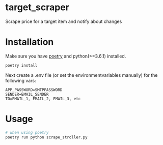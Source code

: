 # target_scraper
Scrape price for a target item and notify about changes

# Installation

Make sure you have [poetry](https://python-poetry.org/) and python(>=3.6.1) installed.

```bash 
poetry install
```

Next create a .env file (or set the environmentvariables manually) for the following vars:

```
APP_PASSWORD=SMTPPASSWORD
SENDER=EMAIL_SENDER
TO=EMAIL_1, EMAIL_2, EMAIL_3, etc
```

# Usage

```bash 
# when using poetry 
poetry run python scrape_stroller.py
```
